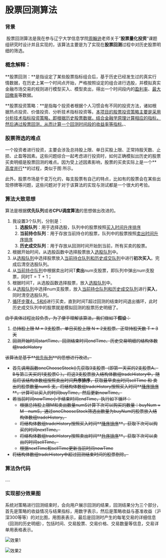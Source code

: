 # 股票回测算法

### 背景

​		股票回测算法是我在参与辽宁大学信息学院[周翰逊](https://xueshu.baidu.com/scholarID/CN-BV74BMNJ)老师关于”**股票量化投资**“课题组研究时设计并且实现的，该算法主要是为了实现在**股票回测**过程中对历史股票明细的筛选。

### 概念解释：

​		**股票回测：**是指设定了某些股票指标组合后，基于历史已经发生过的真实行情数据，在历史上某一个时间点开始，严格按照设定的组合进行选股，并模拟真实金融市场交易的规则进行模型买入、模型卖出，得出一个时间段内的[盈利率](https://baike.baidu.com/item/盈利率/503250)、[最大回撤率](https://baike.baidu.com/item/最大回撤率/3645063)等数据。

​		**股票投资策略：**是指每个投资者根据个人习惯会有不同的投资方法，诸如根据热点投资、价值投资、分析技术指标投资等。<u>本项目的股票投资策略主要是采用 分析技术指标投资策略，即根据历史股票数据，结合金融学原理计算相应的指标，然后通过股票回测，从而计算一个回测时间段的收益率等指标</u>。、

### 股票筛选的难点

​		一个投资者进行投资，主要会涉及总持股上限、单日买股上限、正常持股天数、止损、止盈等因素。这些问题综合一起考虑进行投资时，如何正确模拟出历史的股票买卖明细是股票回测的难点。因为受上述因素影响，股票的买卖实际上是一个**<u>高度并行</u>**的过程，类似于图 所示。

​		此外，股票市场是千变万化的，每支股票有自己的特点，比如有的股票会在某些出现停牌等问题，这些问题对于对于该算法的实现与测试都是一个很大的考验。

### 算法大致思想

算法是根据**优先队列**或者**CPU调度算法**的思想做出改进的。

1. 我设置3个队列，分别是：
   1. **选股队列**：用于选择选股，队列中的股票按照<u>买入时间升序排序</u>
   2. **当前持仓队列**：用于存放当前持仓的股票，队列中的股票按照<u>卖出时间升序排序</u>
   3. **历史成交队列**：用于存放从回测时间开始到当前，所有买卖的股票。
2. 根据开始时间，从选股函数中选择股票放入<u>选股队列</u>中。
3. 从<u>选股队列</u>中选择股票放入<u>当前持仓队列和历史成交队列</u>中进行**初次买入**。完成后清空选股队列。
4. 从<u>当前持仓队列</u>中根据卖出时间T**卖出**num支股票，即队列中弹出num支股票，同时T = T + 1；
5. 根据时间T，从选股函数选择股票，放入<u>选股队列</u>中。
6. 从<u>选股队列</u>中选择num支股票，放入<u>当前持仓队列和历史成交队列</u>进行**买入**，同时清空选股队列。
7. <u>循环步骤4，5和6</u>进行买卖，直到时间T超过回测的结束时间退出循环，此时历史成交队列中的股票就是模拟回测的股票历史明细了。

~~由于具体过程比较负责，为了便于理解该算法，我们做如下**假设**：~~

1. ~~总持股上限 M = 3支股票、单日买股上限 N = 2支股票、正常持股天数 T = 3天~~
2. ~~回测开始时间startTime、回测结束时间endTime、历史交易明细的结构体数组tradeHistory~~

~~该算法是基于**<u>优先队列</u>**的思想进行改进。~~

- ~~首先调用函数oneChooseStock()先获取3支股票（即第一天买的2支股票A、B与第二天买的1支股票C ）。将这3支股票放入结构体数组tradeHistory中，随后将该结构体数组按照卖出时间**升序排序**，获取最早卖出时间sellTime 和 卖出的股票数量numS 支。将结构体数组tradeHistory按照买入时间**<u>降序排序</u>**，计算可以买入的时间buyTime，然后更新nowTime。~~
- ~~若当前时间nowTime小于结束时间endTime，执行如下循环：~~
  - ~~根据总持股上限M和卖出数量numS计算下次可以购买的数量：buyNum = M - numS，通过oneChooseStock筛选出数量为buyNum的股票放入结构体数组tradeHistory。~~
  - ~~将结构体数组tradeHistory按照买入时间**<u>降序排序</u>**，获取下次可以购买的时间nextTime。~~
  - ~~将结构体数组tradeHistory按照卖出时间**<u>升序排序</u>**，获取下次可以卖出的时间sellTime。~~
  - ~~根据nextTime和sellTime更新当前时间nowTime~~
- ~~将结构体数组tradeHistory中超过回测结束时间的股票剔除。~~

### 算法伪代码

....

### 实现部分效果图 

​		系统对策略进行回测结束时，会向用户展示回测的结果，回测结果分为三个部分，首先是策略的收益情况与结果指标，用数字表示，然后是策略收益与基准收益（沪深300等等）的对比图，用图表表示，最后是回测时产生的每笔交易的详细信息（回测的历史明细），包括时间、交易股票、交易价格、交易数量等信息，交易详单用表格表示。

![效果1](README.assets/效果1.png)

![效果2](README.assets/效果2.png)

